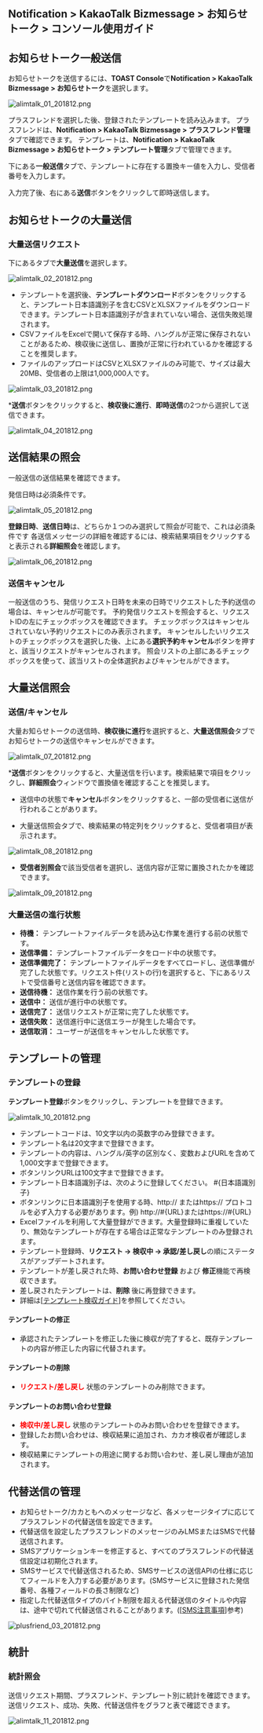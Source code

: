 ## Notification > KakaoTalk Bizmessage > お知らせトーク > コンソール使用ガイド

## お知らせトーク一般送信

お知らせトークを送信するには、**TOAST Console**で**Notification > KakaoTalk Bizmessage > お知らせトーク**を選択します。

![alimtalk_01_201812.png](https://static.toastoven.net/prod_alimtalk/alimtalk_01_201812.png)

プラスフレンドを選択した後、登録されたテンプレートを読み込みます。
プラスフレンドは、**Notification > KakaoTalk Bizmessage > プラスフレンド管理**タブで確認できます。
テンプレートは、**Notification > KakaoTalk Bizmessage > お知らせトーク > テンプレート管理**タブで管理できます。

下にある**一般送信**タブで、テンプレートに存在する置換キー値を入力し、受信者番号を入力します。

入力完了後、右にある**送信**ボタンをクリックして即時送信します。

## お知らせトークの大量送信

### 大量送信リクエスト

下にあるタブで**大量送信**を選択します。

![alimtalk_02_201812.png](https://static.toastoven.net/prod_alimtalk/alimtalk_02_201812.png)

* テンプレートを選択後、**テンプレートダウンロード**ボタンをクリックすると、テンプレート日本語識別子を含むCSVとXLSXファイルをダウンロードできます。テンプレート日本語識別子が含まれていない場合、送信失敗処理されます。
* CSVファイルをExcelで開いて保存する時、ハングルが正常に保存されないことがあるため、検収後に送信し、置換が正常に行われているかを確認することを推奨します。
* ファイルのアップロードはCSVとXLSXファイルのみ可能で、サイズは最大20MB、受信者の上限は1,000,000人です。

![alimtalk_03_201812.png](https://static.toastoven.net/prod_alimtalk/alimtalk_03_201812.png)

***送信**ボタンをクリックすると、**検収後に進行**、**即時送信**の2つから選択して送信できます。

![alimtalk_04_201812.png](https://static.toastoven.net/prod_alimtalk/alimtalk_04_201812.png)

## 送信結果の照会

一般送信の送信結果を確認できます。

発信日時は必須条件です。

![alimtalk_05_201812.png](https://static.toastoven.net/prod_alimtalk/alimtalk_05_201812.png)

**登録日時**、**送信日時**は、どちらか１つのみ選択して照会が可能で、これは必須条件です
各送信メッセージの詳細を確認するには、検索結果項目をクリックすると表示される**詳細照会**を確認します。

![alimtalk_06_201812.png](https://static.toastoven.net/prod_alimtalk/alimtalk_06_201812.png)

### 送信キャンセル

一般送信のうち、発信リクエスト日時を未来の日時でリクエストした予約送信の場合は、キャンセルが可能です。
予約発信リクエストを照会すると、リクエストIDの左にチェックボックスを確認できます。
チェックボックスはキャンセルされていない予約リクエストにのみ表示されます。
キャンセルしたいリクエストのチェックボックスを選択した後、上にある**選択予約キャンセル**ボタンを押すと、該当リクエストがキャンセルされます。
照会リストの上部にあるチェックボックスを使って、該当リストの全体選択およびキャンセルができます。

## 大量送信照会

### 送信/キャンセル

大量お知らせトークの送信時、**検収後に進行**を選択すると、**大量送信照会**タブでお知らせトークの送信やキャンセルができます。

![alimtalk_07_201812.png](https://static.toastoven.net/prod_alimtalk/alimtalk_07_201812.png)

***送信**ボタンをクリックすると、大量送信を行います。検索結果で項目をクリックし、**詳細照会**ウィンドウで置換値を確認することを推奨します。
* 送信中の状態で**キャンセル**ボタンをクリックすると、一部の受信者に送信が行われることがあります。

* 大量送信照会タブで、検索結果の特定列をクリックすると、受信者項目が表示されます。

![alimtalk_08_201812.png](https://static.toastoven.net/prod_alimtalk/alimtalk_08_201812.png)

* **受信者別照会**で該当受信者を選択し、送信内容が正常に置換されたかを確認できます。

![alimtalk_09_201812.png](https://static.toastoven.net/prod_alimtalk/alimtalk_09_201812.png)

### 大量送信の進行状態
  - <b>待機：</b> テンプレートファイルデータを読み込む作業を進行する前の状態です。
  - <b>送信準備：</b> テンプレートファイルデータをロード中の状態です。
  - <b>送信準備完了：</b> テンプレートファイルデータをすべてロードし、送信準備が完了した状態です。リクエスト件(リストの行)を選択すると、下にあるリストで受信番号と送信内容を確認できます。
  - <b>送信待機：</b> 送信作業を行う前の状態です。
  - <b>送信中：</b> 送信が進行中の状態です。
  - <b>送信完了：</b> 送信リクエストが正常に完了した状態です。
  - <b>送信失敗：</b> 送信進行中に送信エラーが発生した場合です。
  - <b>送信取消：</b> ユーザーが送信をキャンセルした状態です。


## テンプレートの管理

### テンプレートの登録

**テンプレート登録**ボタンをクリックし、テンプレートを登録できます。

![alimtalk_10_201812.png](https://static.toastoven.net/prod_alimtalk/alimtalk_10_201812.png)

* テンプレートコードは、10文字以内の英数字のみ登録できます。
* テンプレート名は20文字まで登録できます。
* テンプレートの内容は、ハングル/英字の区別なく、変数およびURLを含めて1,000文字まで登録できます。
* ボタンリンクURLは100文字まで登録できます。
* テンプレート日本語識別子は、次のように登録してください。 #{日本語識別子}
* ボタンリンクに日本語識別子を使用する時、http:// またはhttps:// プロトコルを必ず入力する必要があります。例) http://#{URL}またはhttps://#{URL}
* Excelファイルを利用して大量登録ができます。大量登録時に重複していたり、無効なテンプレートが存在する場合は正常なテンプレートのみ登録されます。
* テンプレート登録時、<b>リクエスト -> 検収中 -> 承認/差し戻し</b>の順にステータスがアップデートされます。
* テンプレートが差し戻された時、<b>お問い合わせ登録</b> および <b>修正</b>機能で再検収できます。
* 差し戻されたテンプレートは、<b>削除</b> 後に再登録できます。
* 詳細は[[テンプレート検収ガイド](https://www.bizmsg.kr/collected_statics/assets_landing/doc/alimtalk_template_guide.pdf)]を参照してください。

#### テンプレートの修正

* 承認されたテンプレートを修正した後に検収が完了すると、既存テンプレートの内容が修正した内容に代替されます。

#### テンプレートの削除

* <b><span style="color:red">リクエスト/差し戻し</span></b> 状態のテンプレートのみ削除できます。

#### テンプレートのお問い合わせ登録

* <b><span style="color:red">検収中/差し戻し</span></b> 状態のテンプレートのみお問い合わせを登録できます。
* 登録したお問い合わせは、検収結果に追加され、カカオ検収者が確認します。
* 検収結果にテンプレートの用途に関するお問い合わせ、差し戻し理由が追加されます。

## 代替送信の管理

* お知らせトーク/カカともへのメッセージなど、各メッセージタイプに応じてプラスフレンドの代替送信を設定できます。
* 代替送信を設定したプラスフレンドのメッセージのみLMSまたはSMSで代替送信されます。
* SMSアプリケーションキーを修正すると、すべてのプラスフレンドの代替送信設定は初期化されます。
* SMSサービスで代替送信されるため、SMSサービスの送信APIの仕様に応じてフィールドを入力する必要があります。(SMSサービスに登録された発信番号、各種フィールドの長さ制限など)
* 指定した代替送信タイプのバイト制限を超える代替送信のタイトルや内容は、途中で切れて代替送信されることがあります。([[SMS注意事項](https://docs.toast.com/ko/Notification/SMS/ko/api-guide/#_1)]参考)

![plusfriend_03_201812.png](https://static.toastoven.net/prod_alimtalk/plusfriend_03_201904.png)


## 統計
### 統計照会

送信リクエスト期間、プラスフレンド、テンプレート別に統計を確認できます。
送信リクエスト、成功、失敗、代替送信件をグラフと表で確認できます。

![alimtalk_11_201812.png](https://static.toastoven.net/prod_alimtalk/alimtalk_11_201812.png)
